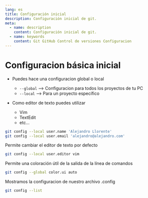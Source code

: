 ```yaml
---
lang: es
title: Configuración inicial
description: Configuración inicial de git.
meta: 
  - name: description
    content: Configuración inicial de git.
  - name: keywords
    content: Git GitHub Control de versiones Configuracion
---
```



# Configuracion básica inicial

- Puedes hace una configuracion global o local
  - `--global` --> Configuracion para todos los proyectos de tu PC
  - `--local` --> Para un proyecto específico


- Como editor de texto puedes utilizar 
  - Vim
  - TextEdit 
  - etc...
  

```sh
git config --local user.name 'Alejandro Llorente'
git config --local user.email 'alejandro@alejandro.com'
```

Permite cambiar el editor de texto por defecto 
```sh
git config --local user.editor vim
```

Permite una coloración útil de la salida de la línea de comandos
```sh
git config --global color.ui auto
```

Mostramos la configuracion de nuestro archivo .config
```sh
git config --list 
```